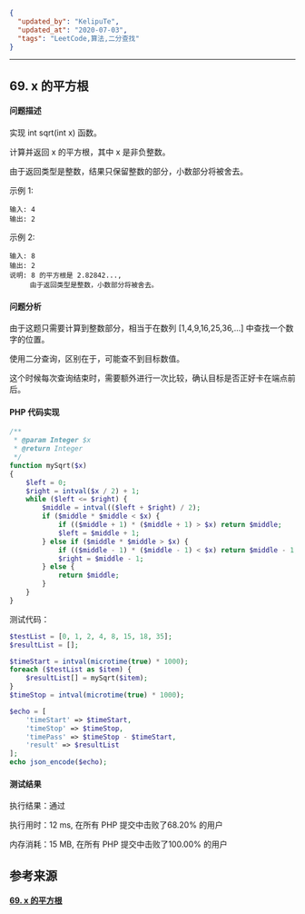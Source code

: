 ```json
{
  "updated_by": "KelipuTe",
  "updated_at": "2020-07-03",
  "tags": "LeetCode,算法,二分查找"
}
```

---

## 69. x 的平方根

#### 问题描述

实现 int sqrt(int x) 函数。

计算并返回 x 的平方根，其中 x 是非负整数。

由于返回类型是整数，结果只保留整数的部分，小数部分将被舍去。

示例 1:

```
输入: 4
输出: 2
```

示例 2:

```
输入: 8
输出: 2
说明: 8 的平方根是 2.82842..., 
     由于返回类型是整数，小数部分将被舍去。
```

#### 问题分析

由于这题只需要计算到整数部分，相当于在数列 [1,4,9,16,25,36,...] 中查找一个数字的位置。

使用二分查询，区别在于，可能查不到目标数值。

这个时候每次查询结束时，需要额外进行一次比较，确认目标是否正好卡在端点前后。

#### PHP 代码实现

```php
/**
 * @param Integer $x
 * @return Integer
 */
function mySqrt($x)
{
    $left = 0;
    $right = intval($x / 2) + 1;
    while ($left <= $right) {
        $middle = intval(($left + $right) / 2);
        if ($middle * $middle < $x) {
            if (($middle + 1) * ($middle + 1) > $x) return $middle;
            $left = $middle + 1;
        } else if ($middle * $middle > $x) {
            if (($middle - 1) * ($middle - 1) < $x) return $middle - 1;
            $right = $middle - 1;
        } else {
            return $middle;
        }
    }
}
```

测试代码：

```php
$testList = [0, 1, 2, 4, 8, 15, 18, 35];
$resultList = [];

$timeStart = intval(microtime(true) * 1000);
foreach ($testList as $item) {
    $resultList[] = mySqrt($item);
}
$timeStop = intval(microtime(true) * 1000);

$echo = [
    'timeStart' => $timeStart,
    'timeStop' => $timeStop,
    'timePass' => $timeStop - $timeStart,
    'result' => $resultList
];
echo json_encode($echo);
```

#### 测试结果

执行结果：通过

执行用时：12 ms, 在所有 PHP 提交中击败了68.20% 的用户

内存消耗：15 MB, 在所有 PHP 提交中击败了100.00% 的用户

## 参考来源

#### [69. x 的平方根](https://leetcode-cn.com/problems/sqrtx/)